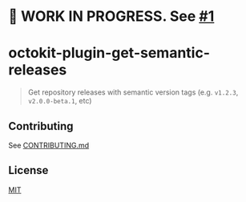 # 🚧 WORK IN PROGRESS. See [#1](https://github.com/gr2m/octokit-plugin-get-semantic-releases/pull/1)

# octokit-plugin-get-semantic-releases

> Get repository releases with semantic version tags (e.g. `v1.2.3`, `v2.0.0-beta.1`, etc)

## Contributing

See [CONTRIBUTING.md](CONTRIBUTING.md)

## License

[MIT](LICENSE)
